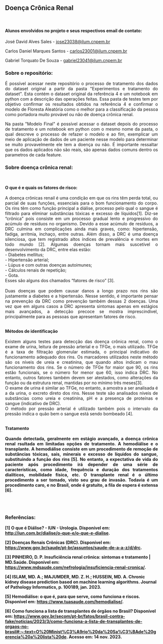 <h2><b>Doença Crônica Renal</b></h2> <br> 
<h4><b>Alunos envolvidos no projeto e seus respectivos email de contato:</b></h4> 
<p>José David Alves Sales - <a href="mailto:jose23038@ilum.cnpem.br">jose23038@ilum.cnpem.br</a></p>
<p>Carlos Daniel Marques Santos - <a href="mailto:carlos23001@ilum.cnpem.br">carlos23001@ilum.cnpem.br</a></p>
<p>Gabriel Torquato De Souza - <a href="mailto:gabriel23041@ilum.cnpem.br">gabriel23041@ilum.cnpem.br</a></p>


<h3><b>Sobre o repositório:</h3> </b>

<p align = 'justify'>É possível acessar neste repositório o processo de tratamento dos dados do dataset original a partir da pasta "Experimentos e tratamento do dataset". Esta contém o dataset original da referência 4 e um notebook em python com a descrição das operações feitas. Essa pasta de testes tem por objetivo confirmar os resultados obtidos na referência 4 e confirmar o modelo de Floresta Aleatória como o melhor para a classificação da pessoa como portadora muito provável ou não de doença crônica renal. </b>
<p align = 'justify'>Na pasta "Modelo Final" é possível acessar o dataset depois do processo de tratamento e um notebook em python com o mesmo nome da pasta, o qual descreve o processo de refazer o modelo e ao fim, exemplicar um meio de aplicação de dados de um paciente nesse modelo para determinar se muito provavelmente ele tem a doença ou não. É importante ressaltar que os dados aplicados não são reais, são apenas dados comuns dentro os parametros de cada feature. 

  
<h3><b>Sobre doença crônica renal:</h3> </b><br>
<p align = 'justify'>
<b>O que é e quais os fatores de risco: </b><br><br>
A doença crônicas renail é uma condição em que os rins têm perda total, ou parcial de suas funções, essenciais para o bom funcionamento do corpo. Os rins têm como função principal a diálise, processo pelo qual o sangue é filtrado para eliminar substâncias tóxicas e excesso de líquidos[1]. Diz-se “crônica” pois consiste em um processo gradual lento e progressivo  do acúmulo de resíduos no organismo. Devido a esse acúmulo de resíduos, a DRC culmina em complicações ainda mais graves, como: hipertensão, fadiga, arritmia, inchaço, entre outras. Além disso, a DRC é uma doença silenciosa, que tem registrado altos índices de prevalência e mortes em todo mundo [2].  
Algumas doenças tornam mais suscetível o desenvolvimento da DRC, entre elas estão:</br>
- Diabetes mellitus;</br>
- Hipertensão arterial;</br>
- Lúpus e com outras doenças autoimunes; </br>
- Cálculos renais de repetição;</br>
- Gota.</br>
Esses são alguns dos chamados “fatores de risco” [3].<br><br>
Duas doenças que podem causar danos a longo prazo nos rins são justamente a diabetes e a hipertensão. Nesse sentido, é importante pensar na prevenção da DRC como prevenção também dessas 2 doenças. Uma vez que em alguns casos a DRC apresenta sintomas apenas em estágios mais avançados, a detecção precoce se mostra imprescindível, principalmente para as pessoas que apresentam fatores de risco.<br><br> </p>

<p align = 'justify'><b>Métodos de identificação</b><br><br>
Existem alguns testes para detecção das doença crônica renal, como o exame de urina, leitura de pressão arterial e o TFGe, o mais utilizado.
TFGe é a taxa de filtração glomerular estimada, o principal indicativo do funcionamento adequado dos rins. Os marcadores utilizados neste método são os níveis de ureia e creatinina, que quando altos indicam o mau funcionamento dos rins. Se o número de TFGe for maior que 90, os rins estão funcionais, se o número for menor que 60, isso indica DRC. No entanto, outros fatores também devem ser atestados, como alterações da função ou da estrutura renal, mantidas por no mínimo três meses[3].<br>
O exame de urina é similar ao TFGe, no entanto, a amostra a ser analisada é a da urina, o excreto direto dos rins. Nesse teste são analisados níveis de substâncias como ureia e creatinina, pH e a presença de proteínas e sangue (indicativo de DRC).<br>
O método por pressão arterial é utilizado também pois o intervalo da pressão indica o quão bem o sangue está sendo bombeado [4].<br><br> </p>
 
<p align = 'justify'><b>Tratamento<b> <br><br>
Quando detectada, geralmente em estágio avançado, a doença crônica renal rsultada em limitadas opções de tratamento. A hemodiálise e o transplante.
A hemodiálise consiste em um procedimento de remoção de substâncias tóxicas, sais, minerais e excesso de líquidos do sangue, substituindo a função dos rins [5]. No entanto, a expectativa de vida do paciente após procedimento irá depender de uma série de características, como idade, frequência e duração dos tratamentos dialíticos, mobilidade física, etc.
O transplante renal é o último procedimento a ser tomado, visto seu grau de invasão. Todavia é um procedimento caro, e no Brasil, onde é gratuito, a fila de espera é extensa [6]. </p><br><br>

<h3>Referências:</h3>

<p>[1] O que é Diálise? - IUN - Urologia. Disponível em: <a href="http://iun.com.br/dialise/o-que-e/o-que-e-dialise">http://iun.com.br/dialise/o-que-e/o-que-e-dialise</a>.</p>
<p>[2] Doenças Renais Crônicas (DRC). Disponível em: <a href="https://www.gov.br/saude/pt-br/assuntos/saude-de-a-a-z/d/drc">https://www.gov.br/saude/pt-br/assuntos/saude-de-a-a-z/d/drc</a>.</p>
<p>[3] PINHEIRO, D. P. Insuficiência renal crônica: sintomas e tratamento | MD.Saúde. Disponível em: <a href="https://www.mdsaude.com/nefrologia/insuficiencia-renal-cronica/">https://www.mdsaude.com/nefrologia/insuficiencia-renal-cronica/</a>.</p>
<p>[4] ISLAM, MD. A.; MAJUMDER, MD. Z. H.; HUSSEIN, MD. A. Chronic kidney disease prediction based on machine learning algorithms. Journal of Pathology Informatics, p. 100189, jan. 2023.</p>
<p>[5] Hemodiálise: o que é, para que serve, como funciona e riscos. Disponível em: <a href="https://www.tuasaude.com/hemodialise/">https://www.tuasaude.com/hemodialise/</a>.</p>
<p>[6] Como funciona a lista de transplantes de órgãos no Brasil? Disponível em: <a href="https://www.gov.br/secom/pt-br/fatos/brasil-contra-fake/noticias/2023/3/como-funciona-a-lista-de-transplantes-de-orgaos-no-brasil#:~:text=O%20Minist%C3%A9rio%20da%20Sa%C3%BAde%20gerencia%20a%20lista%20de" target="_blank">https://www.gov.br/secom/pt-br/fatos/brasil-contra-fake/noticias/2023/3/como-funciona-a-lista-de-transplantes-de-orgaos-no-brasil#:~:text=O%20Minist%C3%A9rio%20da%20Sa%C3%BAde%20gerencia%20a%20lista%20de</a>. Acesso em: 14 nov. 2023.</p>



